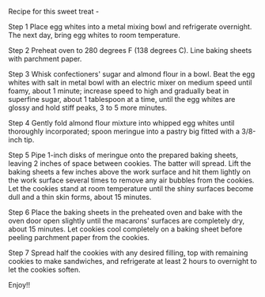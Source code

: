 Recipe for this sweet treat - 

Step 1
Place egg whites into a metal mixing bowl and refrigerate overnight. The next day, bring egg whites to room temperature.

 Step 2
Preheat oven to 280 degrees F (138 degrees C). Line baking sheets with parchment paper.

 Step 3
Whisk confectioners' sugar and almond flour in a bowl. Beat the egg whites with salt in metal bowl with an electric mixer on medium speed until foamy, about 1 minute; increase speed to high and gradually beat in superfine sugar, about 1 tablespoon at a time, until the egg whites are glossy and hold stiff peaks, 3 to 5 more minutes.

 Step 4
Gently fold almond flour mixture into whipped egg whites until thoroughly incorporated; spoon meringue into a pastry big fitted with a 3/8-inch tip.

 Step 5
Pipe 1-inch disks of meringue onto the prepared baking sheets, leaving 2 inches of space between cookies. The batter will spread. Lift the baking sheets a few inches above the work surface and hit them lightly on the work surface several times to remove any air bubbles from the cookies. Let the cookies stand at room temperature until the shiny surfaces become dull and a thin skin forms, about 15 minutes.

 Step 6
Place the baking sheets in the preheated oven and bake with the oven door open slightly until the macarons' surfaces are completely dry, about 15 minutes. Let cookies cool completely on a baking sheet before peeling parchment paper from the cookies.

 Step 7
Spread half the cookies with any desired filling, top with remaining cookies to make sandwiches, and refrigerate at least 2 hours to overnight to let the cookies soften.

Enjoy!!